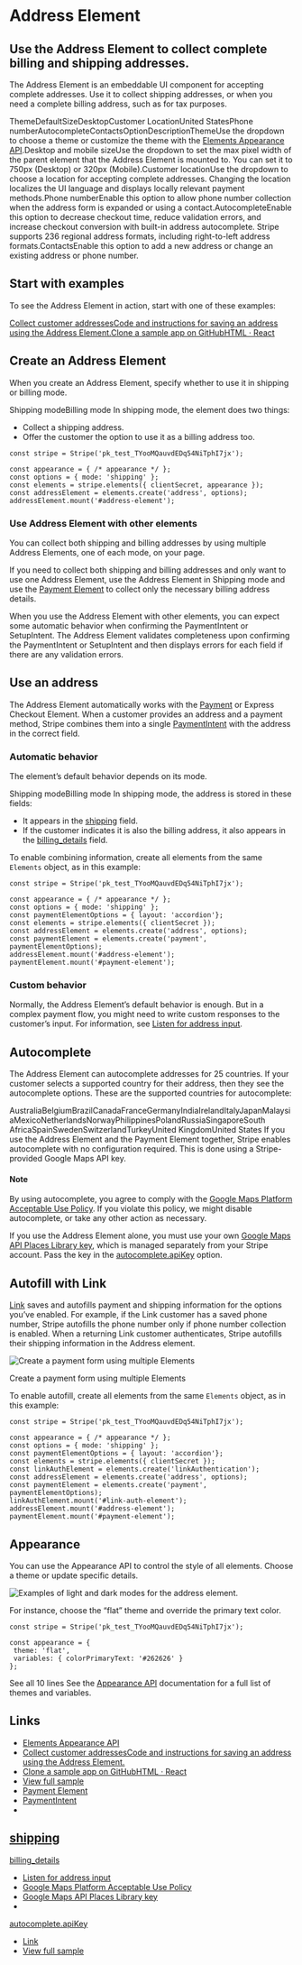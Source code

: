 # Address Element

## Use the Address Element to collect complete billing and shipping addresses.

The Address Element is an embeddable UI component for accepting complete
addresses. Use it to collect shipping addresses, or when you need a complete
billing address, such as for tax purposes.

ThemeDefaultSizeDesktopCustomer LocationUnited StatesPhone
numberAutocompleteContactsOptionDescriptionThemeUse the dropdown to choose a
theme or customize the theme with the [Elements Appearance
API](https://docs.stripe.com/elements/appearance-api).Desktop and mobile sizeUse
the dropdown to set the max pixel width of the parent element that the Address
Element is mounted to. You can set it to 750px (Desktop) or 320px
(Mobile).Customer locationUse the dropdown to choose a location for accepting
complete addresses. Changing the location localizes the UI language and displays
locally relevant payment methods.Phone numberEnable this option to allow phone
number collection when the address form is expanded or using a
contact.AutocompleteEnable this option to decrease checkout time, reduce
validation errors, and increase checkout conversion with built-in address
autocomplete. Stripe supports 236 regional address formats, including
right-to-left address formats.ContactsEnable this option to add a new address or
change an existing address or phone number.
## Start with examples

To see the Address Element in action, start with one of these examples:

[Collect customer addressesCode and instructions for saving an address using the
Address
Element.](https://docs.stripe.com/elements/address-element/collect-addresses?platform=react-native)[Clone
a sample app on GitHubHTML · React](https://github.com/stripe-samples/link)
## Create an Address Element

When you create an Address Element, specify whether to use it in shipping or
billing mode.

Shipping modeBilling mode
In shipping mode, the element does two things:

- Collect a shipping address.
- Offer the customer the option to use it as a billing address too.

```
const stripe = Stripe('pk_test_TYooMQauvdEDq54NiTphI7jx');

const appearance = { /* appearance */ };
const options = { mode: 'shipping' };
const elements = stripe.elements({ clientSecret, appearance });
const addressElement = elements.create('address', options);
addressElement.mount('#address-element');
```

### Use Address Element with other elements

You can collect both shipping and billing addresses by using multiple Address
Elements, one of each mode, on your page.

If you need to collect both shipping and billing addresses and only want to use
one Address Element, use the Address Element in Shipping mode and use the
[Payment Element](https://docs.stripe.com/payments/payment-element) to collect
only the necessary billing address details.

When you use the Address Element with other elements, you can expect some
automatic behavior when confirming the PaymentIntent or SetupIntent. The Address
Element validates completeness upon confirming the PaymentIntent or SetupIntent
and then displays errors for each field if there are any validation errors.

## Use an address

The Address Element automatically works with the
[Payment](https://docs.stripe.com/payments/payment-element) or Express Checkout
Element. When a customer provides an address and a payment method, Stripe
combines them into a single
[PaymentIntent](https://docs.stripe.com/payments/payment-intents) with the
address in the correct field.

### Automatic behavior

The element’s default behavior depends on its mode.

Shipping modeBilling mode
In shipping mode, the address is stored in these fields:

- It appears in the
[shipping](https://docs.stripe.com/api/payment_intents/confirm#confirm_payment_intent-shipping)
field.
- If the customer indicates it is also the billing address, it also appears in
the
[billing_details](https://docs.stripe.com/api/payment_intents/confirm#confirm_payment_intent-payment_method_data-billing_details)
field.

To enable combining information, create all elements from the same `Elements`
object, as in this example:

```
const stripe = Stripe('pk_test_TYooMQauvdEDq54NiTphI7jx');

const appearance = { /* appearance */ };
const options = { mode: 'shipping' };
const paymentElementOptions = { layout: 'accordion'};
const elements = stripe.elements({ clientSecret });
const addressElement = elements.create('address', options);
const paymentElement = elements.create('payment', paymentElementOptions);
addressElement.mount('#address-element');
paymentElement.mount('#payment-element');
```

### Custom behavior

Normally, the Address Element’s default behavior is enough. But in a complex
payment flow, you might need to write custom responses to the customer’s input.
For information, see [Listen for address
input](https://docs.stripe.com/elements/address-element/collect-addresses).

## Autocomplete

The Address Element can autocomplete addresses for 25 countries. If your
customer selects a supported country for their address, then they see the
autocomplete options. These are the supported countries for autocomplete:

AustraliaBelgiumBrazilCanadaFranceGermanyIndiaIrelandItalyJapanMalaysiaMexicoNetherlandsNorwayPhilippinesPolandRussiaSingaporeSouth
AfricaSpainSwedenSwitzerlandTurkeyUnited KingdomUnited States
If you use the Address Element and the Payment Element together, Stripe enables
autocomplete with no configuration required. This is done using a
Stripe-provided Google Maps API key.

#### Note

By using autocomplete, you agree to comply with the [Google Maps Platform
Acceptable Use Policy](https://cloud.google.com/maps-platform/terms/aup). If you
violate this policy, we might disable autocomplete, or take any other action as
necessary.

If you use the Address Element alone, you must use your own [Google Maps API
Places Library
key](https://developers.google.com/maps/documentation/javascript/places), which
is managed separately from your Stripe account. Pass the key in the
[autocomplete.apiKey](https://docs.stripe.com/js/elements_object/create_address_element#address_element_create-options-autocomplete-apiKey)
option.

## Autofill with Link

[Link](https://docs.stripe.com/payments/link) saves and autofills payment and
shipping information for the options you’ve enabled. For example, if the Link
customer has a saved phone number, Stripe autofills the phone number only if
phone number collection is enabled. When a returning Link customer
authenticates, Stripe autofills their shipping information in the Address
element.

![Create a payment form using multiple
Elements](https://b.stripecdn.com/docs-statics-srv/assets/link-with-elements.f60af275f69b6e6e73c766d1f9928457.png)

Create a payment form using multiple Elements

To enable autofill, create all elements from the same `Elements` object, as in
this example:

```
const stripe = Stripe('pk_test_TYooMQauvdEDq54NiTphI7jx');

const appearance = { /* appearance */ };
const options = { mode: 'shipping' };
const paymentElementOptions = { layout: 'accordion'};
const elements = stripe.elements({ clientSecret });
const linkAuthElement = elements.create('linkAuthentication');
const addressElement = elements.create('address', options);
const paymentElement = elements.create('payment', paymentElementOptions);
linkAuthElement.mount('#link-auth-element');
addressElement.mount('#address-element');
paymentElement.mount('#payment-element');
```

## Appearance

You can use the Appearance API to control the style of all elements. Choose a
theme or update specific details.

![Examples of light and dark modes for the address
element.](https://b.stripecdn.com/docs-statics-srv/assets/address_appearance_example.c7884ea763b05e5881d65ed2b2afadbc.png)

For instance, choose the “flat” theme and override the primary text color.

```
const stripe = Stripe('pk_test_TYooMQauvdEDq54NiTphI7jx');

const appearance = {
 theme: 'flat',
 variables: { colorPrimaryText: '#262626' }
};
```

See all 10 lines
See the [Appearance API](https://docs.stripe.com/elements/appearance-api)
documentation for a full list of themes and variables.

## Links

- [Elements Appearance API](https://docs.stripe.com/elements/appearance-api)
- [Collect customer addressesCode and instructions for saving an address using
the Address
Element.](https://docs.stripe.com/elements/address-element/collect-addresses?platform=react-native)
- [Clone a sample app on GitHubHTML ·
React](https://github.com/stripe-samples/link)
- [View full
sample](https://github.com/stripe-samples/accept-a-payment/tree/main/payment-element)
- [Payment Element](https://docs.stripe.com/payments/payment-element)
- [PaymentIntent](https://docs.stripe.com/payments/payment-intents)
-
[shipping](https://docs.stripe.com/api/payment_intents/confirm#confirm_payment_intent-shipping)
-
[billing_details](https://docs.stripe.com/api/payment_intents/confirm#confirm_payment_intent-payment_method_data-billing_details)
- [Listen for address
input](https://docs.stripe.com/elements/address-element/collect-addresses)
- [Google Maps Platform Acceptable Use
Policy](https://cloud.google.com/maps-platform/terms/aup)
- [Google Maps API Places Library
key](https://developers.google.com/maps/documentation/javascript/places)
-
[autocomplete.apiKey](https://docs.stripe.com/js/elements_object/create_address_element#address_element_create-options-autocomplete-apiKey)
- [Link](https://docs.stripe.com/payments/link)
- [View full
sample](https://github.com/stripe-samples/link/blob/main/client/html/index.js)